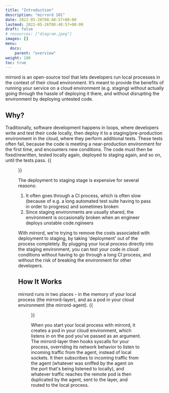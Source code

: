 ```yaml
---
title: "Introduction"
description: "mirrord 101"
date: 2022-05-26T08:48:57+00:00
lastmod: 2022-05-26T08:48:57+00:00
draft: false
# resources: ["diagram.jpeg"]
images: []
menu:
  docs:
    parent: "overview"
weight: 100
toc: true
---
```


mirrord is an open-source tool that lets developers run local processes in the context of their cloud environment. It’s meant to provide the benefits of running your service on a cloud environment (e.g. staging) without actually going through the hassle of deploying it there, and without disrupting the environment by deploying untested code.

## Why?
Traditionally, software development happens in loops, where developers write and test their code locally, then deploy it to a staging/pre-production environment in the cloud, where they perform additional tests. These tests often fail, because the code is meeting a near-production environment for the first time, and encounters new conditions. The code must then be fixed/rewritten, tested locally again, deployed to staging again, and so on, until the tests pass.
{{<figure src="loop.png" class="white-background center">}}

The deployment to staging stage is expensive for several reasons:
1. It often goes through a CI process, which is often slow (because of e.g. a long automated test suite having to pass in order to progress) and sometimes broken
2. Since staging environments are usually shared, the environment is occasionally broken when an engineer deploys unstable code.ngineers

With *mirrord*, we're trying to remove the costs associated with deployment to staging, by taking 'deployment' out of the process completely. By plugging your local process directly into the staging environment, you can test your code in cloud conditions without having to go through a long CI process, and without the risk of breaking the environment for other developers.  

## How It Works

mirrord runs in two places - in the memory of your local process (the mirrord-layer), and as a pod in your cloud environment (the mirrord-agent).
{{<figure src="diagram.svg" alt="mirrord - Basic Architecure" class="white-background center large-width">}}

When you start your local process with mirrord, it creates a pod in your cloud environment, which listens in on the pod you've passed as an argument. The mirrord-layer then hooks syscalls for your process, overriding its network behavior to listen to incoming traffic from the agent, instead of local sockets. It then subscribes to incoming traffic from the agent (whatever was sniffed by the agent on the port that's being listened to locally), and whatever traffic reaches the remote pod is then duplicated by the agent, sent to the layer, and routed to the local process.
